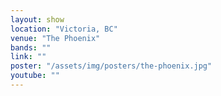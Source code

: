 ```yaml
---
layout: show
location: "Victoria, BC"
venue: "The Phoenix"
bands: ""
link: ""
poster: "/assets/img/posters/the-phoenix.jpg"
youtube: ""
---
```



